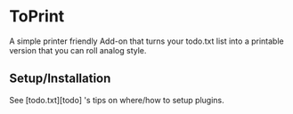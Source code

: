 # ToPrint

A simple printer friendly Add-on that turns your todo.txt list into a printable version that you can roll analog style.

## Setup/Installation

See [todo.txt][todo] 's tips on where/how to setup plugins.



[id]: https://github.com/ginatrapani/todo.txt-cli/wiki/Creating-and-Installing-Add-ons "Installing Add ons"


